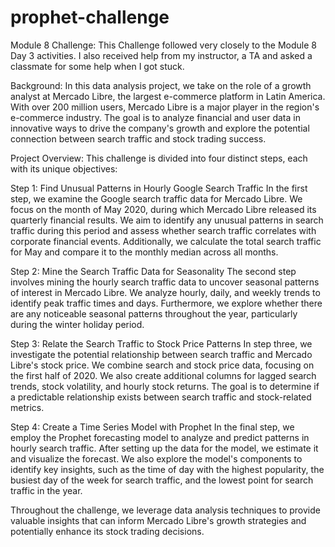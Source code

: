 # prophet-challenge
Module 8 Challenge:
This Challenge followed very closely to the Module 8 Day 3 activities.  I also received help from my instructor, a TA and asked a classmate for some help when I got stuck.

Background:
In this data analysis project, we take on the role of a growth analyst at Mercado Libre, the largest e-commerce platform in Latin America. With over 200 million users, Mercado Libre is a major player in the region's e-commerce industry. The goal is to analyze financial and user data in innovative ways to drive the company's growth and explore the potential connection between search traffic and stock trading success.

Project Overview:
This challenge is divided into four distinct steps, each with its unique objectives:

Step 1: Find Unusual Patterns in Hourly Google Search Traffic
In the first step, we examine the Google search traffic data for Mercado Libre. We focus on the month of May 2020, during which Mercado Libre released its quarterly financial results. We aim to identify any unusual patterns in search traffic during this period and assess whether search traffic correlates with corporate financial events. Additionally, we calculate the total search traffic for May and compare it to the monthly median across all months.

Step 2: Mine the Search Traffic Data for Seasonality
The second step involves mining the hourly search traffic data to uncover seasonal patterns of interest in Mercado Libre. We analyze hourly, daily, and weekly trends to identify peak traffic times and days. Furthermore, we explore whether there are any noticeable seasonal patterns throughout the year, particularly during the winter holiday period.

Step 3: Relate the Search Traffic to Stock Price Patterns
In step three, we investigate the potential relationship between search traffic and Mercado Libre's stock price. We combine search and stock price data, focusing on the first half of 2020. We also create additional columns for lagged search trends, stock volatility, and hourly stock returns. The goal is to determine if a predictable relationship exists between search traffic and stock-related metrics.

Step 4: Create a Time Series Model with Prophet
In the final step, we employ the Prophet forecasting model to analyze and predict patterns in hourly search traffic. After setting up the data for the model, we estimate it and visualize the forecast. We also explore the model's components to identify key insights, such as the time of day with the highest popularity, the busiest day of the week for search traffic, and the lowest point for search traffic in the year.

Throughout the challenge, we leverage data analysis techniques to provide valuable insights that can inform Mercado Libre's growth strategies and potentially enhance its stock trading decisions.

